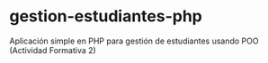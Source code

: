 # gestion-estudiantes-php
Aplicación simple en PHP para gestión de estudiantes usando POO (Actividad Formativa 2)
